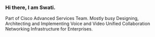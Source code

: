 ### Hi there, I am Swati. 

Part of Cisco Advanced Services Team. Mostly busy Designing, Architecting and Implementing Voice and Video Unified Collaboration Networking Infrastructure for Enterprises. 


<!--
**SwatiTiwarib/SwatiTiwarib** is a ✨ _special_ ✨ repository because its `README.md` (this file) appears on your GitHub profile.

Here are some ideas to get you started:

- 🔭 I’m currently working on ...
- 🌱 I’m currently learning ...
- 👯 I’m looking to collaborate on ...
- 🤔 I’m looking for help with ...
- 💬 Ask me about ...
- 📫 How to reach me: ...
- 😄 Pronouns: ...
- ⚡ Fun fact: ...
-->
